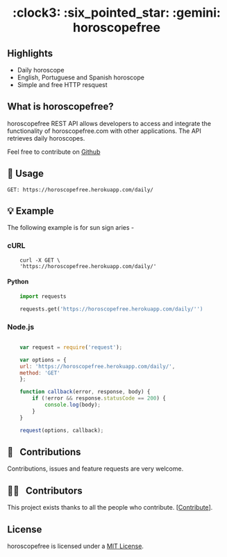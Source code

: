 <h1 align="center" style="border-bottom: none;">:clock3:	:six_pointed_star: :gemini: horoscopefree</h1>

## Highlights

- Daily horoscope
- English, Portuguese and Spanish horoscope
- Simple and free HTTP resquest

## What is horoscopefree?
horoscopefree REST API allows developers to access and integrate the functionality of horoscopefree.com with other applications. The API retrieves daily horoscopes.

Feel free to contribute on [Github](http://github.com/vitorebatista/horoscopefree)

## :book: Usage

    GET: https://horoscopefree.herokuapp.com/daily/


## :bulb: Example
The following example is for sun sign aries - 

### cURL
```cUrl
    curl -X GET \
    'https://horoscopefree.herokuapp.com/daily/'
```

#### Python

```python
    import requests

    requests.get('https://horoscopefree.herokuapp.com/daily/'')
```

### Node.js
```js

    var request = require('request');

    var options = {
    url: 'https://horoscopefree.herokuapp.com/daily/',
    method: 'GET'
    };

    function callback(error, response, body) {
        if (!error && response.statusCode == 200) {
            console.log(body);
        }
    }

    request(options, callback);
```

## 🤝 &nbsp; Contributions

Contributions, issues and feature requests are very welcome.

## 💪🏻 &nbsp; Contributors

This project exists thanks to all the people who contribute. [[Contribute](CONTRIBUTING.md)].


## License

horoscopefree is licensed under a [MIT  License](./LICENSE).